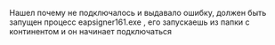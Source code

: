 Нашел почему не подключалось и выдавало ошибку, должен быть запущен процесс eapsigner161.exe , его запускаешь из папки с континентом и он начинает подключаться